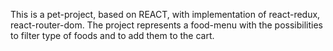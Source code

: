 This is a pet-project, based on REACT, with implementation of react-redux, react-router-dom. The project represents a food-menu with the possibilities to filter type of foods and to add them to the cart.